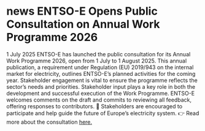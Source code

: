 #  news ENTSO-E Opens Public Consultation on Annual Work Programme 2026
1 July 2025
ENTSO-E has launched the public consultation for its Annual Work Programme 2026, open from 1 July to 1 August 2025.
This annual publication, a requirement under Regulation (EU) 2019/943 on the internal market for electricity, outlines ENTSO-E’s planned activities for the coming year. Stakeholder engagement is vital to ensure the programme reflects the sector’s needs and priorities.
Stakeholder input plays a key role in both the development and successful execution of the Work Programme. ENTSO-E welcomes comments on the draft and commits to reviewing all feedback, offering responses to contributors.
📣 Stakeholders are encouraged to participate and help guide the future of Europe’s electricity system.
👉 Read more about the consultation [here.](https://consultations.entsoe.eu/markets/copy-of-consultation-awp-2026/consult_view/)